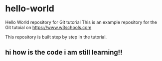 # hello-world
Hello World repository for Git tutorial
This is an example repository for the Git tutoial on https://www.w3schools.com

This repository is built step by step in the tutorial.


## hi how is the code i am still learning!!
